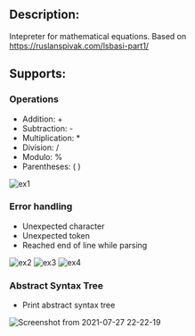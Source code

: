 ## Description:

Intepreter for mathematical equations.
Based on https://ruslanspivak.com/lsbasi-part1/

## Supports:

### Operations

- Addition: +
- Subtraction: -
- Multiplication: *
- Division: /
- Modulo: %
- Parentheses: ( )

![ex1](https://user-images.githubusercontent.com/57055412/125211097-ef5d8f00-e271-11eb-9df0-6c80bfbd13c5.png)


### Error handling

- Unexpected character
- Unexpected token
- Reached end of line while parsing

![ex2](https://user-images.githubusercontent.com/57055412/125211099-f2587f80-e271-11eb-9826-7652416f0e2c.png)
![ex3](https://user-images.githubusercontent.com/57055412/125211100-f2587f80-e271-11eb-955f-6145d1d0402a.png)
![ex4](https://user-images.githubusercontent.com/57055412/125211101-f2587f80-e271-11eb-8971-d501c78f753b.png)

### Abstract Syntax Tree

- Print abstract syntax tree

![Screenshot from 2021-07-27 22-22-19](https://user-images.githubusercontent.com/57055412/127253574-483ebeb8-128e-4bed-960e-889877b858e8.png)

